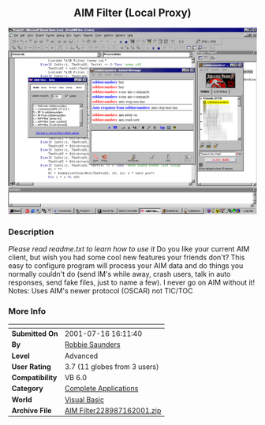 ﻿<div align="center">

## AIM Filter \(Local Proxy\)

<img src="PIC2001716203222922.gif">
</div>

### Description

*Please read readme.txt to learn how to use it* Do you like your current AIM client, but wish you had some cool new features your friends don't? This easy to configure program will process your AIM data and do things you normally couldn't do (send IM's while away, crash users, talk in auto responses, send fake files, just to name a few). I never go on AIM without it! Notes: Uses AIM's newer protocol (OSCAR) not TIC/TOC
 
### More Info
 


<span>             |<span>
---                |---
**Submitted On**   |2001-07-16 16:11:40
**By**             |[Robbie Saunders](https://github.com/Planet-Source-Code/PSCIndex/blob/master/ByAuthor/robbie-saunders.md)
**Level**          |Advanced
**User Rating**    |3.7 (11 globes from 3 users)
**Compatibility**  |VB 6\.0
**Category**       |[Complete Applications](https://github.com/Planet-Source-Code/PSCIndex/blob/master/ByCategory/complete-applications__1-27.md)
**World**          |[Visual Basic](https://github.com/Planet-Source-Code/PSCIndex/blob/master/ByWorld/visual-basic.md)
**Archive File**   |[AIM Filter228987162001\.zip](https://github.com/Planet-Source-Code/robbie-saunders-aim-filter-local-proxy__1-25089/archive/master.zip)








